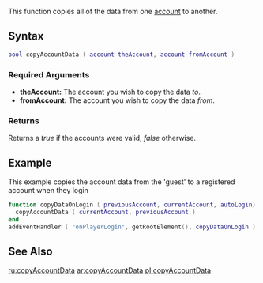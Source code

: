 This function copies all of the data from one [account](/account.md "wikilink") to another.

Syntax
------

``` lua
bool copyAccountData ( account theAccount, account fromAccount )
```

### Required Arguments

-   **theAccount:** The account you wish to copy the data *to*.
-   **fromAccount:** The account you wish to copy the data *from*.

### Returns

Returns a *true* if the accounts were valid, *false* otherwise.

Example
-------

This example copies the account data from the 'guest' to a registered account when they login

``` lua
function copyDataOnLogin ( previousAccount, currentAccount, autoLogin)
  copyAccountData ( currentAccount, previousAccount )
end
addEventHandler ( "onPlayerLogin", getRootElement(), copyDataOnLogin )
```

See Also
--------

[ru:copyAccountData](/ru:copyAccountData.md "wikilink") [ar:copyAccountData](/ar:copyAccountData.md "wikilink") [pl:copyAccountData](/pl:copyAccountData.md "wikilink")
